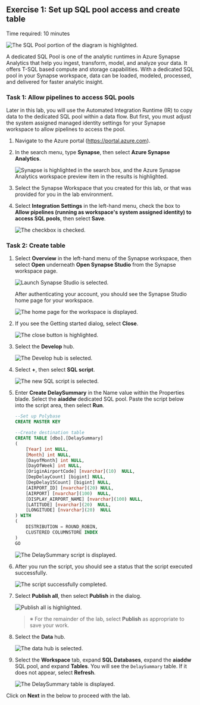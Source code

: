 ## Exercise 1: Set up SQL pool access and create table

Time required: 10 minutes

![The SQL Pool portion of the diagram is highlighted.](media/diagram-sql-pool.png "SQL Pool")

A dedicated SQL Pool is one of the analytic runtimes in Azure Synapse Analytics that help you ingest, transform, model, and analyze your data. It offers T-SQL based compute and storage capabilities. With a dedicated SQL pool in your Synapse workspace, data can be loaded, modeled, processed, and delivered for faster analytic insight.

### Task 1: Allow pipelines to access SQL pools

Later in this lab, you will use the Automated Integration Runtime (IR) to copy data to the dedicated SQL pool within a data flow. But first, you must adjust the system assigned managed identity settings for your Synapse workspace to allow pipelines to access the pool.

1. Navigate to the Azure portal (<https://portal.azure.com>).

2. In the search menu, type **Synapse**, then select **Azure Synapse Analytics**.

    ![Synapse is highlighted in the search box, and the Azure Synapse Analytics workspace preview item in the results is highlighted.](media/search-synapse.png "Synapse search")

3. Select the Synapse Workspace that you created for this lab, or that was provided for you in the lab environment.

4. Select **Integration Settings** in the left-hand menu, check the box to **Allow pipelines (running as workspace's system assigned identity) to access SQL pools**, then select **Save**.

    ![The checkbox is checked.](media/synapse-allow-pipelines1.png "Managed identities")

### Task 2: Create table

1. Select **Overview** in the left-hand menu of the Synapse workspace, then select **Open** underneath **Open Synapse Studio** from the Synapse workspace page.

    ![Launch Synapse Studio is selected.](media/azure-synapse-launch-studio.png 'Launch Synapse Studio')

    After authenticating your account, you should see the Synapse Studio home page for your workspace.

    ![The home page for the workspace is displayed.](media/synapse-workspace-home.png "Synapse Studio home")

2. If you see the Getting started dialog, select **Close**.

    ![The close button is highlighted.](media/synapse-studio-getting-started.png "Getting started")

3. Select the **Develop** hub.

    ![The Develop hub is selected.](media/develop-hub.png "Develop hub")

4. Select **+**, then select **SQL script**.

    ![The new SQL script is selected.](media/new-sql-script.png "New SQL script")

5. Enter **Create DelaySummary** in the Name value within the Properties blade. Select the **aiaddw** dedicated SQL pool. Paste the script below into the script area, then select **Run**.

    ```sql
    --Set up Polybase
    CREATE MASTER KEY

    --Create destination table
    CREATE TABLE [dbo].[DelaySummary]
    ( 
        [Year] int NULL,
        [Month] int NULL,
        [DayofMonth] int NULL,
        [DayOfWeek] int NULL,
        [OriginAirportCode] [nvarchar](10)  NULL,
        [DepDelayCount] [bigint] NULL,
        [DepDelay15Count] [bigint] NULL,
        [AIRPORT_ID] [nvarchar](20) NULL,
        [AIRPORT] [nvarchar](100)  NULL,
        [DISPLAY_AIRPORT_NAME] [nvarchar](100) NULL,
        [LATITUDE] [nvarchar](20)  NULL,
        [LONGITUDE] [nvarchar](20)  NULL
    ) WITH
    (
        DISTRIBUTION = ROUND_ROBIN,
        CLUSTERED COLUMNSTORE INDEX
    )
    GO
    ```

    ![The DelaySummary script is displayed.](media/delaysummary-script.png "New SQL script")

6. After you run the script, you should see a status that the script executed successfully.

    ![The script successfully completed.](media/delaysummary-script-successful.png "Query executed successfully")

7. Select **Publish all**, then select **Publish** in the dialog.

    ![Publish all is highlighted.](media/publish-all.png "Publish all")

    > ※	For the remainder of the lab, select **Publish** as appropriate to save your work.

8. Select the **Data** hub.

    ![The data hub is selected.](media/data-hub.png "Data hub")

9. Select the **Workspace** tab, expand **SQL Databases**, expand the **aiaddw** SQL pool, and expand **Tables**. You will see the `DelaySummary` table. If it does not appear, select **Refresh**.

    ![The DelaySummary table is displayed.](media/delaysummary-table.png "DelaySummary table")


Click on **Next** in the below to proceed with the lab.
